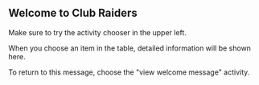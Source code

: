 

## Welcome to Club Raiders

Make sure to try the activity chooser in the upper left.

When you choose an item in the table, detailed information will be shown here.

To return to this message, choose the "view welcome message" activity.